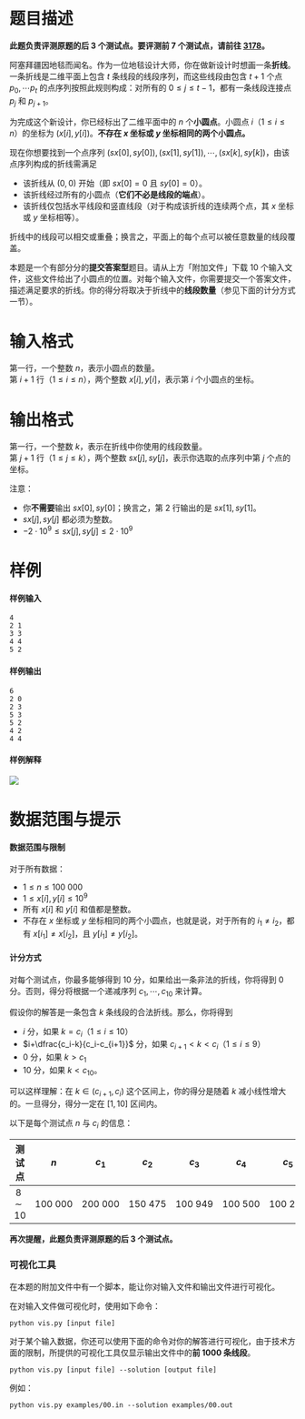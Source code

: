 
# 题目描述

**此题负责评测原题的后 $3$ 个测试点。要评测前 $7$ 个测试点，请前往 [3178](https://loj.ac/problem/3178)。**

阿塞拜疆因地毯而闻名。作为一位地毯设计大师，你在做新设计时想画一条**折线**。一条折线是二维平面上包含 $t$ 条线段的线段序列，而这些线段由包含 $t+1$ 个点 $p_0, \cdots p_t$ 的点序列按照此规则构成：对所有的 $0 \le j \le t-1$，都有一条线段连接点 $p_j$ 和 $p_{j+1}$。

为完成这个新设计，你已经标出了二维平面中的 $n$ 个**小圆点**。小圆点 $i$（$1 \le i \le n$）的坐标为 $(x[i], y[i])$。**不存在 $x$ 坐标或 $y$ 坐标相同的两个小圆点。**

现在你想要找到一个点序列 $(sx[0], sy[0]),(sx[1],sy[1]), \cdots, (sx[k], sy[k])$，由该点序列构成的折线需满足
- 该折线从 $(0, 0)$ 开始（即 $sx[0]=0$ 且 $sy[0] = 0$）。
- 该折线经过所有的小圆点（**它们不必是线段的端点**）。
- 该折线仅包括水平线段和竖直线段（对于构成该折线的连续两个点，其 $x$ 坐标或 $y$ 坐标相等）。

折线中的线段可以相交或重叠；换言之，平面上的每个点可以被任意数量的线段覆盖。

本题是一个有部分分的**提交答案型**题目。请从上方「附加文件」下载 $10$ 个输入文件，这些文件给出了小圆点的位置。对每个输入文件，你需要提交一个答案文件，描述满足要求的折线。你的得分将取决于折线中的**线段数量**（参见下面的计分方式一节）。

# 输入格式

第一行，一个整数 $n$，表示小圆点的数量。  
第 $i+1$ 行（$1 \le i \le n$），两个整数 $x[i], y[i]$，表示第 $i$ 个小圆点的坐标。

# 输出格式

第一行，一个整数 $k$，表示在折线中你使用的线段数量。  
第 $j+1$ 行（$1 \le j \le k$），两个整数 $sx[j], sy[j]$，表示你选取的点序列中第 $j$ 个点的坐标。

注意：
- 你**不需要**输出 $sx[0], sy[0]$；换言之，第 $2$ 行输出的是 $sx[1], sy[1]$。
- $sx[j], sy[j]$ 都必须为整数。
- $-2 \cdot 10^9 \le sx[j], sy[j] \le 2 \cdot 10^9$

# 样例

#### 样例输入
```plain
4
2 1
3 3
4 4
5 2
```

#### 样例输出
```plain
6
2 0
2 3
5 3
5 2
4 2
4 4
```

#### 样例解释
![](/source/loj/3181/img/aHR0cHM6Ly9sb2otaW1nLnVweXVuLm1lbmNpLm1lbXNldDAuY24vMjAxOS8wOC8wOS81ZDRkNmFlMWFkYmYzLmpwZw==.jpg)

# 数据范围与提示

#### 数据范围与限制
对于所有数据：
- $1 \le n \le 100\ 000$
- $1 \le x[i], y[i] \le 10^9$
- 所有 $x[i]$ 和 $y[i]$ 和值都是整数。
- 不存在 $x$ 坐标或 $y$ 坐标相同的两个小圆点，也就是说，对于所有的 $i_1 \neq i_2$，都有 $x[i_1] \neq x[i_2]$，且 $y[i_1] \neq y[i_2]$。  

#### 计分方式
对每个测试点，你最多能够得到 $10$ 分，如果给出一条非法的折线，你将得到 $0$ 分。否则，得分将根据一个递减序列 $c_1, \cdots, c_{10}$ 来计算。

假设你的解答是一条包含 $k$ 条线段的合法折线。那么，你将得到
- $i$ 分，如果 $k=c_i$（$1 \le i \le 10$）
- $i+\dfrac{c_i-k}{c_i-c_{i+1}}$ 分，如果 $c_{i+1} < k < c_i$（$1 \le i \le 9$）
- $0$ 分，如果 $k > c_1$
- $10$ 分，如果 $k < c_{10}$。

可以这样理解：在 $k \in (c_{i+1}, c_i)$ 这个区间上，你的得分是随着 $k$ 减小线性增大的。一旦得分，得分一定在 $[1, 10]$ 区间内。

以下是每个测试点 $n$ 与 $c_i$ 的信息：

|测试点|$n$|$c_1$|$c_2$|$c_3$|$c_4$|$c_5$|$c_6$|$c_7$|$c_8$|$c_9$|$c_{10}$|
|:-:|:-:|:-:|:-:|:-:|:-:|:-:|:-:|:-:|:-:|:-:|:-:|
|$8 \sim 10$|$100\ 000$|$200\ 000$|$150\ 475$|$100\ 949$|$100\ 500$|$100\ 275$|$100\ 050$|$100\ 027$|$100\ 015$|$100\ 009$|$100\ 003$|

**再次提醒，此题负责评测原题的后 $3$ 个测试点。**

### 可视化工具
在本题的附加文件中有一个脚本，能让你对输入文件和输出文件进行可视化。

在对输入文件做可视化时，使用如下命令：
```plain
python vis.py [input file]
```

对于某个输入数据，你还可以使用下面的命令对你的解答进行可视化，由于技术方面的限制，所提供的可视化工具仅显示输出文件中的**前 $1000$ 条线段**。
```plain
python vis.py [input file] --solution [output file]
```

例如：
```plain
python vis.py examples/00.in --solution examples/00.out
```


